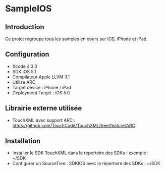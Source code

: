# SampleIOS

## Introduction

Ce projet regroupe tous les samples en cours sur IOS, iPhone et iPad.

## Configuration

* Xcode 4.3.3
* SDK iOS 5.1
* Compilateur Apple LLVM 3.1
* Utilise ARC
* Target device : iPhone / iPad
* Deployment Target : iOS 5.0

## Librairie externe utilisée

* TouchXML avec support ARC : https://github.com/TouchCode/TouchXML/tree/feature/ARC

## Installation

* Installer le SDK TouchXML dans le répertoire des SDKs : exemple : ~/SDK
* Configurer un SourceTree : SDKIOS avec le répertoire des SDKs : ~/SDK

